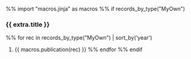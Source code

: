 %% import "macros.jinja" as macros
%% if records_by_type("MyOwn")
### {{ extra.title }}
%% for rec in records_by_type("MyOwn") | sort_by('year')
 1. {{ macros.publication(rec) }}
%% endfor
%% endif
